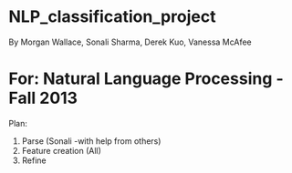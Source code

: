 NLP_classification_project
==========================
By Morgan Wallace, Sonali Sharma, Derek Kuo, Vanessa McAfee

For: Natural Language Processing - Fall 2013
=========================

Plan:
1. Parse (Sonali -with help from others)
2. Feature creation (All)
3. Refine
 
